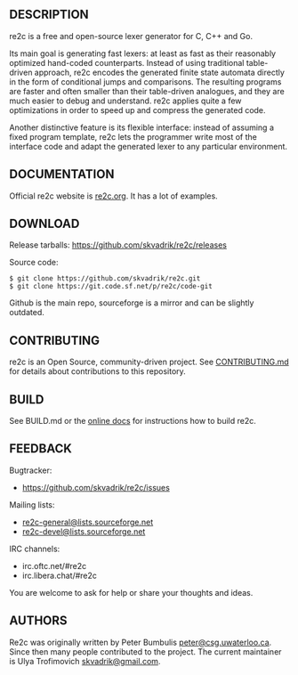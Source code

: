 DESCRIPTION
-----------

re2c is a free and open-source lexer generator for C, C++ and Go.

Its main goal is generating fast lexers: at least as fast as their reasonably
optimized hand-coded counterparts. Instead of using traditional table-driven
approach, re2c encodes the generated finite state automata directly in the form
of conditional jumps and comparisons. The resulting programs are faster and
often smaller than their table-driven analogues, and they are much easier to
debug and understand. re2c applies quite a few optimizations in order to speed
up and compress the generated code.

Another distinctive feature is its flexible interface: instead of assuming a
fixed program template, re2c lets the programmer write most of the interface
code and adapt the generated lexer to any particular environment.


DOCUMENTATION
-------------

Official re2c website is [re2c.org](http://re2c.org). It has a lot of examples.


DOWNLOAD
--------

Release tarballs: https://github.com/skvadrik/re2c/releases

Source code:

```
$ git clone https://github.com/skvadrik/re2c.git
$ git clone https://git.code.sf.net/p/re2c/code-git
```

Github is the main repo, sourceforge is a mirror and can be slightly outdated.

CONTRIBUTING
------------

re2c is an Open Source, community-driven project. See
[CONTRIBUTING.md](https://github.com/skvadrik/re2c/blob/master/CONTRIBUTING.md) for
details about contributions to this repository.


BUILD
-----

See BUILD.md or the [online docs](https://re2c.org/build/build.html) for
instructions how to build re2c.


FEEDBACK
--------

Bugtracker:

- https://github.com/skvadrik/re2c/issues

Mailing lists:

- re2c-general@lists.sourceforge.net
- re2c-devel@lists.sourceforge.net

IRC channels:

- irc.oftc.net/#re2c
- irc.libera.chat/#re2c

You are welcome to ask for help or share your thoughts and ideas.


AUTHORS
-------
Re2c was originally written by Peter Bumbulis <peter@csg.uwaterloo.ca>.
Since then many people contributed to the project. The current maintainer is
Ulya Trofimovich <skvadrik@gmail.com>.
